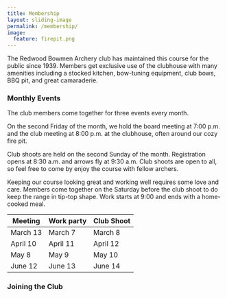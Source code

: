 ```yaml
---
title: Membership
layout: sliding-image
permalink: /membership/
image:
  feature: firepit.png
---
```


The Redwood Bowmen Archery club has maintained this course for the public since 1939.
Members get exclusive use of the clubhouse with many amenities including a stocked kitchen, bow-tuning equipment, club bows, BBQ pit, and great camaraderie.

### Monthly Events
The club members come together for three events every month.

On the second Friday of the month, we hold the board meeting at 7:00 p.m. and the club meeting at 8:00 p.m. at the clubhouse, often around our cozy fire pit.

Club shoots are held on the second Sunday of the month.
Registration opens at 8:30 a.m. and arrows fly at 9:30 a.m.
Club shoots are open to all, so feel free to come by enjoy the course with fellow archers.

Keeping our course looking great and working well requires some love and care.
Members come together on the Saturday before the club shoot to do keep the range in tip-top shape.
Work starts at 9:00 and ends with a home-cooked meal.

Meeting | Work party | Club Shoot
--------|------------|-----------
March 13| March 7    | March 8
April 10| April 11   | April 12
May 8   | May 9      | May 10
June 12 | June 13    | June 14


### Joining the Club

